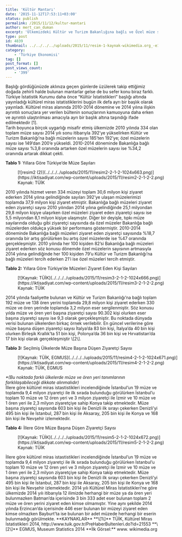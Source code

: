 ```yaml
---
title: 'Kültür Mantarı'
date: '2015-11-12T17:53:11+03:00'
status: publish
permalink: /2015/11/12/kultur-mantari
author: mert_can_duman
excerpt: 'Ülkemizdeki Kültür ve Turizm Bakanlığına bağlı ve Özel müze sıfatıyla varlığını sürdüren müzeler için Türkiye İstatistik Kurumu verileriyle yazılan, karşılaştırmalı ve aydınlatıcı bir yazı..'
type: post
id: 4839
thumbnail: ../../../../uploads/2015/11/resim-1-kaynak-wikimedia.org_-e1447343335560-1-2-150x150.jpg
category:
    - 'Türkiye Ekonomisi'
tag: []
post_format: []
post_views_count:
    - '399'
---
```

Başlığı gördüğünüzde aklınıza geçen günlerde üzülerek takip ettiğimiz doğada zehirli halde bulunan mantarlar gelse de bu sefer konu biraz farklı. Türkiye İstatistik Kurumu daha önce “Kültür İstatistikleri” başlığı altında yayınladığı kültürel miras istatistiklerini bugün ilk defa ayrı bir başlık olarak yayınladı. Kültürel miras alanında 2010-2014 dönemine ve 2014 yılına ilişkin ayrıntılı sonuçlara yer verilen bültenin sonuçlarının kamuoyuna daha erken ve ayrıntılı ulaştırılması amacıyla ayrı bir başlık altına taşındığı ifade edilmektedir \[1\].  
Tarih boyunca birçok uygarlığı misafir etmiş ülkemizde 2010 yılında 334 olan toplam müze sayısı 2014 yılı sonu itibarıyla 392’ye yükselirken Kültür ve Turizm Bakanlığı’na bağlı müzelerin sayısı 185’ten 192’ye; özel müzelerin sayısı ise 149’dan 200’e yükseldi. 2010-2014 döneminde Bakanlığa bağlı müze sayısı %3,8 oranında artarken özel müzelerin sayısı ise %34,2 oranında artarak dikkat çekti.

**Tablo 1:** Yıllara Göre Türkiye’de Müze Sayıları

<figure aria-describedby="caption-attachment-4841" class="wp-caption aligncenter" id="attachment_4841" style="width: 628px">[![resim2 (2)](../../../../uploads/2015/11/resim2-2-1-2-1024x663.png)](https://iktisadiyat.com/wp-content/uploads/2015/11/resim2-2-1-2-2.png)<figcaption class="wp-caption-text" id="caption-attachment-4841">Kaynak: TÜİK</figcaption></figure>  
2010 yılında hizmet veren 334 müzeyi toplam 30,6 milyon kişi ziyaret ederken 2014 yılına gelindiğinde sayıları 392’ye ulaşan müzelerimizi toplamda 37,9 milyon kişi ziyaret etmiştir. Bakanlığa bağlı müzeleri ziyaret eden ziyaretçi sayısı 2010 yılından 2014 yılına gelindiğinde 25,1 milyondan 29,8 milyon kişiye ulaşırken özel müzeleri ziyaret eden ziyaretçi sayısı ise 5,5 milyondan 8,1 milyon kişiye ulaşmıştır. Diğer bir deyişle, tıpkı müze sayılarında olduğu gibi ziyaretçi sayısında da özel müzeler Bakanlığa bağlı müzelerden oldukça yüksek bir performans göstermiştir. 2010-2014 döneminde Bakanlığa bağlı müzeleri ziyaret eden ziyaretçi sayısında %18,7 oranında bir artış görülürken bu artış özel müzelerde ise %47 oranında gerçekleşmiştir.  
2010 yılında her 100 kişiden 82’si Bakanlığa bağlı müzeleri ziyaret ederken söz konusu dönemde özel müzelerin sayısının artmasıyla 2014 yılına gelindiğinde her 100 kişiden 79’u Kültür ve Turizm Bakanlığı’na bağlı müzeleri tercih ederken 21’i ise özel müzeleri tercih etmiştir.

**Tablo 2:** Yıllara Göre Türkiye’de Müzeleri Ziyaret Eden Kişi Sayıları

<figure aria-describedby="caption-attachment-4842" class="wp-caption aligncenter" id="attachment_4842" style="width: 628px">[![Kaynak: TÜİK](../../../../uploads/2015/11/resim3-2-1-2-1024x666.png)](https://iktisadiyat.com/wp-content/uploads/2015/11/resim3-2-1-2-2.png)<figcaption class="wp-caption-text" id="caption-attachment-4842">Kaynak: TÜİK</figcaption></figure>  
2014 yılında faaliyette bulunan ve Kültür ve Turizm Bakanlığı’na bağlı toplam 192 müze ve 138 ören yerini toplamda 29,8 milyon kişi ziyaret ederken 330 müze ve ören yerinde toplamda 3,2 milyon eser sergilenmiştir. Söz konusu yılda müze ve ören yeri başına ziyaretçi sayısı 90.302 kişi olurken eser başına ziyaretçi sayısı ise 9,3 olarak gerçekleşmiştir.  
Bu noktada dünyada verisi bulunan ülkelerden birkaç örnek verilebilir. En güncel verilerine göre müze başına düşen ziyaretçi sayısı İtalya’da 83 bin kişi, İtalya’da 40 bin kişi olurken Birleşik Krallık’ta 51 bin kişi, Polonya’da 36 bin kişi ve Hırvatistan’da 17 bin kişi olarak gerçekleşmiştir \[2\].

**Tablo 3:** Seçilmiş Ülkelerde Müze Başına Düşen Ziyaretçi Sayısı

<figure aria-describedby="caption-attachment-4844" class="wp-caption aligncenter" id="attachment_4844" style="width: 628px">[![Kaynak: TÜİK, EGMUS](../../../../uploads/2015/11/resim4-2-1-2-1024x671.png)](https://iktisadiyat.com/wp-content/uploads/2015/11/resim4-2-1-2-2.png)<figcaption class="wp-caption-text" id="caption-attachment-4844">Kaynak: TÜİK, EGMUS</figcaption></figure>  
   
*\*(Bu noktada farklı ülkelerde müze ve ören yeri tanımlarının farklılaşabileceği dikkate alınmalıdır)*  
İllere göre kültürel miras istastistikleri incelendiğinde İstanbul’un 19 müze ve toplamda 9,4 milyon ziyaretçi ile ilk sırada bulunduğu görülürken İstanbul’u toplam 10 müze ve 12 ören yeri ve 3 milyon ziyaretçi ile İzmir ve 10 müze ve 1 ören yeri ile 2,3 milyon ziyaretçiye sahip Konya takip etmektedir. Müze başına ziyaretçi sayısında 603 bin kişi ile Denizli ilk sırayı çekerken Denizli’yi 495 bin kişi ile İstanbul, 287 bin kişi ile Aksaray, 205 bin kişi ile Konya ve 168 bin kişi ile Nevşehir izlemektedir.

**Tablo 4:** İllere Göre Müze Başına Düşen Ziyaretçi Sayısı

<figure aria-describedby="caption-attachment-4843" class="wp-caption aligncenter" id="attachment_4843" style="width: 628px">[![Kaynak: TÜİK](../../../../uploads/2015/11/resim5-2-1-2-1024x672.png)](https://iktisadiyat.com/wp-content/uploads/2015/11/resim5-2-1-2-2.png)<figcaption class="wp-caption-text" id="caption-attachment-4843">Kaynak: TÜİK</figcaption></figure>  
İllere göre kültürel miras istastistikleri incelendiğinde İstanbul’un 19 müze ve toplamda 9,4 milyon ziyaretçi ile ilk sırada bulunduğu görülürken İstanbul’u toplam 10 müze ve 12 ören yeri ve 3 milyon ziyaretçi ile İzmir ve 10 müze ve 1 ören yeri ile 2,3 milyon ziyaretçiye sahip Konya takip etmektedir. Müze başına ziyaretçi sayısında 603 bin kişi ile Denizli ilk sırayı çekerken Denizli’yi 495 bin kişi ile İstanbul, 287 bin kişi ile Aksaray, 205 bin kişi ile Konya ve 168 bin kişi ile Nevşehir izlemektedir.  
2014 yılı Kültürel Miras İstatistikleri’ne göre ülkemizde 2014 yılı itibarıyla 12 ilimizde herhangi bir müze ya da ören yeri bulunmazken Batman’da içerisinde 3 bin 333 adet eser bulunan toplam 2 müze ve ören yerini ziyaret eden kimse olmamıştır. Yine aynı şekilde 2014 yılında Erzincan’da içerisinde 446 eser bulunan bir müzeyi ziyaret eden kimse olmazken Bayburt’ta ise bulunan bir adet müzede herhangi bir eserin bulunmadığı görülmekte.  
**KAYNAKLAR**  
**\[1\]** TÜİK, Kültürel Miras İstatistikleri 2014, http://www.tuik.gov.tr/PreHaberBultenleri.do?id=21553  
**\[2\]** EGMUS, Museum Statistics 2014  
**İlk Görsel:** www. wikimedia.org